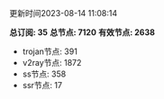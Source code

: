 更新时间2023-08-14 11:08:14

**总订阅: 35**
**总节点: 7120**
**有效节点: 2638**
- trojan节点: 391
- v2ray节点: 1872
- ss节点: 358
- ssr节点: 17
